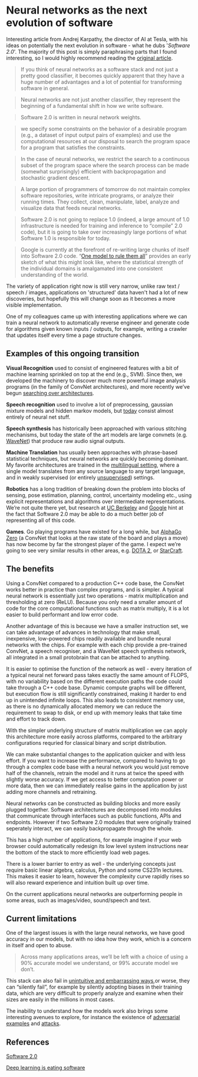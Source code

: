 # Neural networks as the next evolution of software

Interesting article from Andrej Karpathy, the director of AI at Tesla, with his ideas on potentially the next evolution in software - what he dubs '*Software 2.0*'. The majority of this post is simply paraphrasing parts that I found interesting, so I would highly recommend reading the [original article](https://medium.com/@karpathy/software-2-0-a64152b37c35).

> If you think of neural networks as a software stack and not just a pretty good classifier, it becomes quickly apparent that they have a huge number of advantages and a lot of potential for transforming software in general.

> Neural networks are not just another classifier, they represent the beginning of a fundamental shift in how we write software.

> Software 2.0 is written in neural network weights.

> we specify some constraints on the behavior of a desirable program (e.g., a dataset of input output pairs of examples) and use the computational resources at our disposal to search the program space for a program that satisfies the constraints.

> In the case of neural networks, we restrict the search to a continuous subset of the program space where the search process can be made (somewhat surprisingly) efficient with backpropagation and stochastic gradient descent.

> A large portion of programmers of tomorrow do not maintain complex software repositories, write intricate programs, or analyze their running times. They collect, clean, manipulate, label, analyze and visualize data that feeds neural networks.

> Software 2.0 is not going to replace 1.0 (indeed, a large amount of 1.0 infrastructure is needed for training and inference to “compile” 2.0 code), but it is going to take over increasingly large portions of what Software 1.0 is responsible for today.

> Google is currently at the forefront of re-writing large chunks of itself into Software 2.0 code. “[One model to rule them all](https://arxiv.org/abs/1706.05137)” provides an early sketch of what this might look like, where the statistical strength of the individual domains is amalgamated into one consistent understanding of the world.

The variety of application right now is still very narrow, unlike raw text / speech / images, applications on 'structured' data haven't had a lot of new discoveries, but hopefully this will change soon as it becomes a more visible implementation.

One of my colleagues came up with interesting applications where we can train a neural network to automatically reverse engineer and generate code for algorithms given known inputs / outputs, for example, writing a crawler that updates itself every time a page structure changes.

## Examples of this ongoing transition

**Visual Recognition** used to consist of engineered features with a bit of machine learning sprinkled on top at the end (e.g., SVM). Since then, we developed the machinery to discover much more powerful image analysis programs (in the family of ConvNet architectures), and more recently we’ve begun [searching over architectures](https://arxiv.org/abs/1703.01041).

**Speech recognition** used to involve a lot of preprocessing, gaussian mixture models and hidden markov models, but [today](https://github.com/syhw/wer_are_we) consist almost entirely of neural net stuff.

**Speech synthesis** has historically been approached with various stitching mechanisms, but today the state of the art models are large convnets (e.g. [WaveNet](https://deepmind.com/blog/wavenet-launches-google-assistant/)) that produce raw audio signal outputs.

**Machine Translation** has usually been approaches with phrase-based statistical techniques, but neural networks are quickly becoming dominant. My favorite architectures are trained in the [multilingual setting](https://arxiv.org/abs/1611.04558), where a single model translates from any source language to any target language, and in weakly supervised (or entirely [unsupervised](https://arxiv.org/abs/1710.11041)) settings.

**Robotics** has a long tradition of breaking down the problem into blocks of sensing, pose estimation, planning, control, uncertainty modeling etc., using explicit representations and algorithms over intermediate representations. We’re not quite there yet, but research at [UC Berkeley](https://www.bloomberg.com/features/2015-preschool-for-robots/) and [Google](https://research.googleblog.com/2016/03/deep-learning-for-robots-learning-from.html) hint at the fact that Software 2.0 may be able to do a much better job of representing all of this code.

**Games**. Go playing programs have existed for a long while, but [AlphaGo Zero](https://deepmind.com/blog/alphago-zero-learning-scratch/) (a ConvNet that looks at the raw state of the board and plays a move) has now become by far the strongest player of the game. I expect we’re going to see very similar results in other areas, e.g. [DOTA 2](https://blog.openai.com/more-on-dota-2/), or [StarCraft](https://deepmind.com/blog/deepmind-and-blizzard-open-starcraft-ii-ai-research-environment/).

## The benefits

Using a ConvNet compared to a production C++ code base, the ConvNet works better in practice than complex programs, and is simpler. A typical neural network is essentially just two operations - matrix multiplication and thresholding at zero (ReLU). Because you only need a smaller amount of code for the core computational functions such as matrix multiply, it is a lot easier to build performant and low error code.

Another advantage of this is because we have a smaller instruction set, we can take advantage of advances in technology that make small, inexpensive, low-powered chips readily available and bundle neural networks with the chips. For example with each chip provide a pre-trained ConvNet, a speech recogniser, and a WaveNet speech synthesis network, all integrated in a small protobrain that can be attached to anything.

It is easier to optimise the function of the network as well - every iteration of a typical neural net forward pass takes exactly the same amount of FLOPS, with no variability based on the different execution paths the code could take through a C++ code base. Dynamic compute graphs will be different, but execution flow is still significantly constrained, making it harder to end up in unintended infinite loops. This also leads to consistent memory use, as there is no dynamically allocated memory we can reduce the requirement to swap to disk, or end up with memory leaks that take time and effort to track down.

With the simpler underlying structure of matrix multiplication we can apply this architecture more easily across platforms, compared to the arbitrary configurations requried for classical binary and script distribution.

We can make substantial changes to the application quicker and with less effort. If you want to increase the performance, compared to having to go through a complex code base with a neural network you would just remove half of the channels, retrain the model and it runs at twice the speed with slightly worse accuracy. If we get access to better computation power or more data, then we can immediately realise gains in the application by just adding more channels and retraining.

Neural networks can be constructed as building blocks and more easily plugged together. Software architectures are decomposed into modules that communicate through interfaces such as public functions, APIs and endpoints. However if two Software 2.0 modules that were originally trained seperately interact, we can easily backpropagate through the whole.

This has a high number of applications, for example imagine if your web browser could automatically redesign its low level system instructions near the bottom of the stack to more efficiently load web pages.

There is a lower barrier to entry as well - the underlying concepts just require basic linear algebra, calculus, Python and some CS231n lectures. This makes it easier to learn, however the complexity curve rapidly rises so will also reward experience and intuition built up over time.

On the current applications neural networks are outperforming people in some areas, such as images/video, sound/speech and text.

## Current limitations

One of the largest issues is with the large neural networks, we have good accuracy in our models, but with no idea how they work, which is a concern in itself and open to abuse.

> Across many applications areas, we’ll be left with a choice of using a 90% accurate model we understand, or 99% accurate model we don’t.

This stack can also fail in [unintuitive and embarrassing ways](https://motherboard.vice.com/en_us/article/nz7798/weve-already-taught-artificial-intelligence-to-be-racist-sexist),or worse, they can “silently fail”, for example by silently adopting biases in their training data, which are very difficult to properly analyze and examine when their sizes are easily in the millions in most cases.

The inability to understand how the models work also brings some interesting avenues to explore, for instance the existence of [adversarial examples](https://blog.openai.com/adversarial-example-research/) and [attacks](https://github.com/yenchenlin/awesome-adversarial-machine-learning).

## References

[Software 2.0](https://medium.com/@karpathy/software-2-0-a64152b37c35)

[Deep learning is eating software](https://petewarden.com/2017/11/13/deep-learning-is-eating-software/)